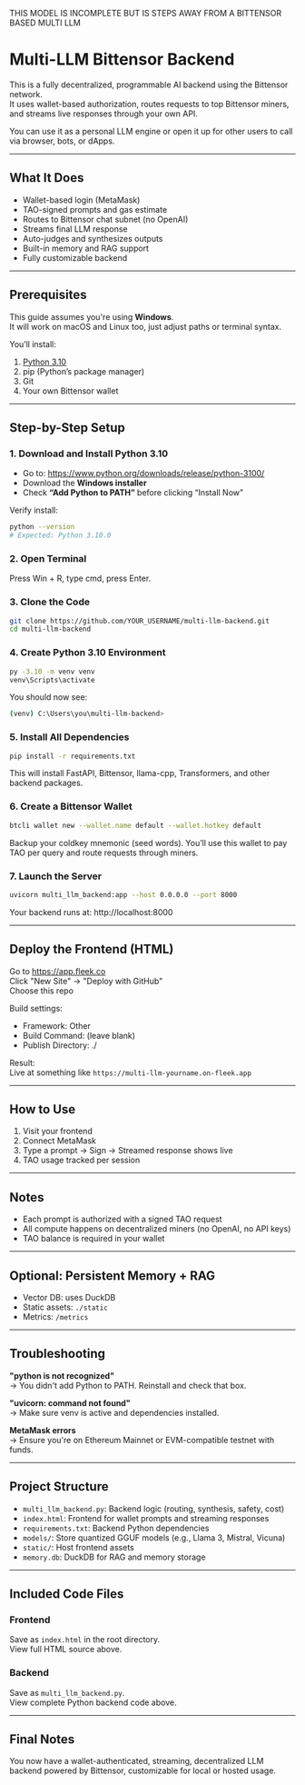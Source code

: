 THIS MODEL IS INCOMPLETE BUT IS STEPS AWAY FROM A BITTENSOR BASED MULTI LLM

# Multi-LLM Bittensor Backend

This is a fully decentralized, programmable AI backend using the Bittensor network.  
It uses wallet-based authorization, routes requests to top Bittensor miners, and streams live responses through your own API.

You can use it as a personal LLM engine or open it up for other users to call via browser, bots, or dApps.

---

## What It Does

- Wallet-based login (MetaMask)
- TAO-signed prompts and gas estimate
- Routes to Bittensor chat subnet (no OpenAI)
- Streams final LLM response
- Auto-judges and synthesizes outputs
- Built-in memory and RAG support
- Fully customizable backend

---

## Prerequisites

This guide assumes you're using **Windows**.  
It will work on macOS and Linux too, just adjust paths or terminal syntax.

You’ll install:

1. [Python 3.10](https://www.python.org/downloads/release/python-3100/)
2. pip (Python’s package manager)
3. Git
4. Your own Bittensor wallet

---

## Step-by-Step Setup

### 1. Download and Install Python 3.10

- Go to: https://www.python.org/downloads/release/python-3100/
- Download the **Windows installer**
- Check **“Add Python to PATH”** before clicking “Install Now”

Verify install:
```bash
python --version
# Expected: Python 3.10.0
```

### 2. Open Terminal

Press Win + R, type cmd, press Enter.

### 3. Clone the Code

```bash
git clone https://github.com/YOUR_USERNAME/multi-llm-backend.git
cd multi-llm-backend
```

### 4. Create Python 3.10 Environment

```bash
py -3.10 -m venv venv
venv\Scripts\activate
```

You should now see:
```bash
(venv) C:\Users\you\multi-llm-backend>
```

### 5. Install All Dependencies

```bash
pip install -r requirements.txt
```

This will install FastAPI, Bittensor, llama-cpp, Transformers, and other backend packages.

### 6. Create a Bittensor Wallet

```bash
btcli wallet new --wallet.name default --wallet.hotkey default
```

Backup your coldkey mnemonic (seed words). You’ll use this wallet to pay TAO per query and route requests through miners.

### 7. Launch the Server

```bash
uvicorn multi_llm_backend:app --host 0.0.0.0 --port 8000
```

Your backend runs at: http://localhost:8000

---

## Deploy the Frontend (HTML)

Go to https://app.fleek.co  
Click "New Site" → "Deploy with GitHub"  
Choose this repo

Build settings:

- Framework: Other  
- Build Command: (leave blank)  
- Publish Directory: ./

Result:  
Live at something like `https://multi-llm-yourname.on-fleek.app`

---

## How to Use

1. Visit your frontend  
2. Connect MetaMask  
3. Type a prompt → Sign → Streamed response shows live  
4. TAO usage tracked per session

---

## Notes

- Each prompt is authorized with a signed TAO request  
- All compute happens on decentralized miners (no OpenAI, no API keys)  
- TAO balance is required in your wallet  

---

## Optional: Persistent Memory + RAG

- Vector DB: uses DuckDB  
- Static assets: `./static`  
- Metrics: `/metrics`  

---

## Troubleshooting

**"python is not recognized"**  
→ You didn't add Python to PATH. Reinstall and check that box.

**"uvicorn: command not found"**  
→ Make sure venv is active and dependencies installed.

**MetaMask errors**  
→ Ensure you're on Ethereum Mainnet or EVM-compatible testnet with funds.

---

## Project Structure

- `multi_llm_backend.py`: Backend logic (routing, synthesis, safety, cost)  
- `index.html`: Frontend for wallet prompts and streaming responses  
- `requirements.txt`: Backend Python dependencies  
- `models/`: Store quantized GGUF models (e.g., Llama 3, Mistral, Vicuna)  
- `static/`: Host frontend assets  
- `memory.db`: DuckDB for RAG and memory storage  

---

## Included Code Files

### Frontend

Save as `index.html` in the root directory.  
View full HTML source above.

### Backend

Save as `multi_llm_backend.py`.  
View complete Python backend code above.

---

## Final Notes

You now have a wallet-authenticated, streaming, decentralized LLM backend powered by Bittensor, customizable for local or hosted usage.
